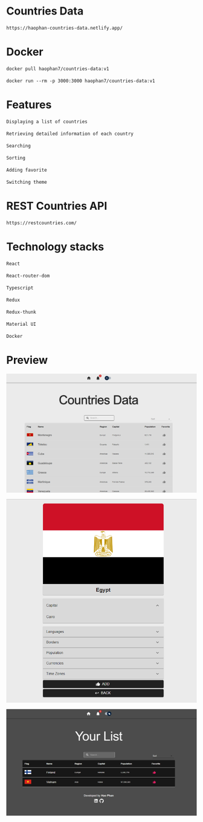 # Countries Data

    https://haophan-countries-data.netlify.app/

# Docker

    docker pull haophan7/countries-data:v1

    docker run --rm -p 3000:3000 haophan7/countries-data:v1

# Features

    Displaying a list of countries

    Retrieving detailed information of each country

    Searching

    Sorting

    Adding favorite

    Switching theme

# REST Countries API

    https://restcountries.com/

# Technology stacks

    React

    React-router-dom

    Typescript

    Redux

    Redux-thunk

    Material UI

    Docker

# Preview

![homepage](media/home.png)

![country](media/country.png)

![favorite](media/favorite.png)
